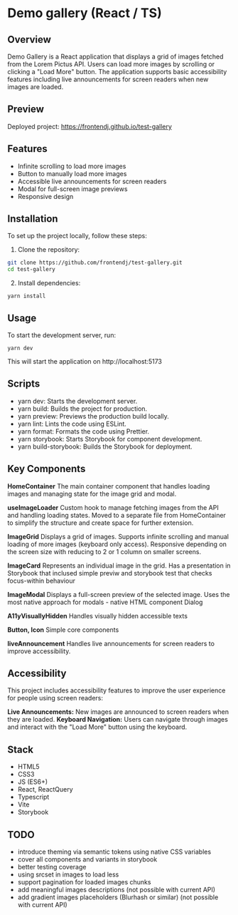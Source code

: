 # Demo gallery (React / TS)

## Overview

Demo Gallery is a React application that displays a grid of images fetched from the Lorem Pictus API. Users can load more images by scrolling or clicking a "Load More" button. The application supports basic accessibility features including live announcements for screen readers when new images are loaded.

## Preview

Deployed project: https://frontendj.github.io/test-gallery

## Features

-   Infinite scrolling to load more images
-   Button to manually load more images
-   Accessible live announcements for screen readers
-   Modal for full-screen image previews
-   Responsive design

## Installation

To set up the project locally, follow these steps:

1. Clone the repository:

```bash
git clone https://github.com/frontendj/test-gallery.git
cd test-gallery
```

2. Install dependencies:

```
yarn install
```

## Usage

To start the development server, run:

```
yarn dev
```

This will start the application on http://localhost:5173

## Scripts

-   yarn dev: Starts the development server.
-   yarn build: Builds the project for production.
-   yarn preview: Previews the production build locally.
-   yarn lint: Lints the code using ESLint.
-   yarn format: Formats the code using Prettier.
-   yarn storybook: Starts Storybook for component development.
-   yarn build-storybook: Builds the Storybook for deployment.

## Key Components

**HomeContainer**
The main container component that handles loading images and managing state for the image grid and modal.

**useImageLoader**
Custom hook to manage fetching images from the API and handling loading states. Moved to a separate file from HomeContainer to simplify the structure and create space for further extension.

**ImageGrid**
Displays a grid of images. Supports infinite scrolling and manual loading of more images (keyboard only access). Responsive depending on the screen size with reducing to 2 or 1 column on smaller screens.

**ImageCard**
Represents an individual image in the grid. Has a presentation in Storybook that inclused simple previw and storybook test that checks focus-within behaviour

**ImageModal**
Displays a full-screen preview of the selected image. Uses the most native approach for modals - native HTML component Dialog

**A11yVisuallyHidden**
Handles visually hidden accessible texts

**Button, Icon**
Simple core components

**liveAnnouncement**
Handles live announcements for screen readers to improve accessibility.

## Accessibility

This project includes accessibility features to improve the user experience for people using screen readers:

**Live Announcements:** New images are announced to screen readers when they are loaded.
**Keyboard Navigation:** Users can navigate through images and interact with the "Load More" button using the keyboard.

## Stack

-   HTML5
-   CSS3
-   JS (ES6+)
-   React, ReactQuery
-   Typescript
-   Vite
-   Storybook

## TODO

-   introduce theming via semantic tokens using native CSS variables
-   cover all components and variants in storybook
-   better testing coverage
-   using srcset in images to load less
-   support pagination for loaded images chunks
-   add meaningful images descriptions (not possible with current API)
-   add gradient images placeholders (Blurhash or similar) (not possible with current API)
